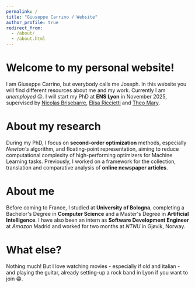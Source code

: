 ```yaml
---
permalink: /
title: "Giuseppe Carrino / Website"
author_profile: true
redirect_from: 
  - /about/
  - /about.html
---
```


Welcome to my personal website!
======
I am Giuseppe Carrino, but everybody calls me Joseph. In this website you will find different resources about me and my work.
Currently I am _unemployed_ :pensive:. I will start my PhD at **ENS Lyon** in November 2025, supervised by [Nicolas Brisebarre](https://perso.ens-lyon.fr/nicolas.brisebarre/), [Elisa Riccietti](https://perso.ens-lyon.fr/elisa.riccietti/) and [Theo Mary](https://tmary.perso.lip6.fr/).

About my research
======
During my PhD, I focus on **second-order optimization** methods, especially _Newton's_ algorithm, and floating-point representation, aiming to reduce computational complexity of high-performing optimizers for Machine Learning tasks. Previously, I worked on a framework for the collection, translation and comparative analysis of **online newspaper articles**.

About me
======
Before coming to France, I studied at **University of Bologna**, completing a Bachelor's Degree in **Computer Science** and a Master's Degree in **Artificial Intelligence**. I have also been an intern as **Software Development Engineer** at _Amazon_ Madrid and worked for two months at _NTNU_ in Gjøvik, Norway.

What else?
======
Nothing much! But I love watching movies - especially if old and italian - and playing the guitar, already setting-up a rock band in Lyon if you want to join :grin:.
